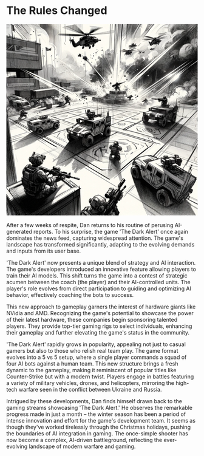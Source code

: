 # The Rules Changed

![The Battlefield](./images/08.battlefield.png "The Battlefield")

After a few weeks of respite, Dan returns to his routine of perusing AI-generated reports. To his surprise, the game 'The Dark Alert' once again dominates the news feed, capturing widespread attention. The game's landscape has transformed significantly, adapting to the evolving demands and inputs from its user base.

'The Dark Alert' now presents a unique blend of strategy and AI interaction. The game's developers introduced an innovative feature allowing players to train their AI models. This shift turns the game into a contest of strategic acumen between the coach (the player) and their AI-controlled units. The player's role evolves from direct participation to guiding and optimizing AI behavior, effectively coaching the bots to success.

This new approach to gameplay garners the interest of hardware giants like NVidia and AMD. Recognizing the game's potential to showcase the power of their latest hardware, these companies begin sponsoring talented players. They provide top-tier gaming rigs to select individuals, enhancing their gameplay and further elevating the game's status in the community.

'The Dark Alert' rapidly grows in popularity, appealing not just to casual gamers but also to those who relish real team play. The game format evolves into a 5 vs 5 setup, where a single player commands a squad of four AI bots against a human team. This new structure brings a fresh dynamic to the gameplay, making it reminiscent of popular titles like Counter-Strike but with a modern twist. Players engage in battles featuring a variety of military vehicles, drones, and helicopters, mirroring the high-tech warfare seen in the conflict between Ukraine and Russia.

Intrigued by these developments, Dan finds himself drawn back to the gaming streams showcasing 'The Dark Alert.' He observes the remarkable progress made in just a month – the winter season has been a period of intense innovation and effort for the game's development team. It seems as though they've worked tirelessly through the Christmas holidays, pushing the boundaries of AI integration in gaming. The once-simple shooter has now become a complex, AI-driven battleground, reflecting the ever-evolving landscape of modern warfare and gaming.
